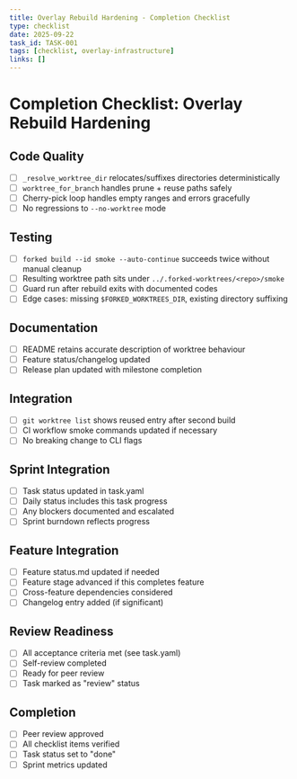 ```yaml
---
title: Overlay Rebuild Hardening - Completion Checklist
type: checklist
date: 2025-09-22
task_id: TASK-001
tags: [checklist, overlay-infrastructure]
links: []
---
```


# Completion Checklist: Overlay Rebuild Hardening

## Code Quality
- [ ] `_resolve_worktree_dir` relocates/suffixes directories deterministically
- [ ] `worktree_for_branch` handles prune + reuse paths safely
- [ ] Cherry-pick loop handles empty ranges and errors gracefully
- [ ] No regressions to `--no-worktree` mode

## Testing
- [ ] `forked build --id smoke --auto-continue` succeeds twice without manual cleanup
- [ ] Resulting worktree path sits under `../.forked-worktrees/<repo>/smoke`
- [ ] Guard run after rebuild exits with documented codes
- [ ] Edge cases: missing `$FORKED_WORKTREES_DIR`, existing directory suffixing

## Documentation
- [ ] README retains accurate description of worktree behaviour
- [ ] Feature status/changelog updated
- [ ] Release plan updated with milestone completion

## Integration
- [ ] `git worktree list` shows reused entry after second build
- [ ] CI workflow smoke commands updated if necessary
- [ ] No breaking change to CLI flags

## Sprint Integration
- [ ] Task status updated in task.yaml
- [ ] Daily status includes this task progress
- [ ] Any blockers documented and escalated
- [ ] Sprint burndown reflects progress

## Feature Integration
- [ ] Feature status.md updated if needed
- [ ] Feature stage advanced if this completes feature
- [ ] Cross-feature dependencies considered
- [ ] Changelog entry added (if significant)

## Review Readiness
- [ ] All acceptance criteria met (see task.yaml)
- [ ] Self-review completed
- [ ] Ready for peer review
- [ ] Task marked as "review" status

## Completion
- [ ] Peer review approved
- [ ] All checklist items verified
- [ ] Task status set to "done"
- [ ] Sprint metrics updated
